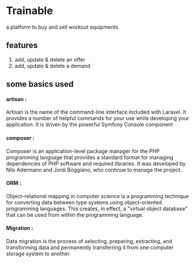 # Trainable
a platform to buy and sell workout equipments

## features
1. add, update & delete an offer
2. add, update & delete a demand

## some basics used
#### artisan :
Artisan is the name of the command-line interface included with Laravel. It provides a number of helpful commands for your use while developing your application. It is driven by the powerful Symfony Console component
#### composer :
Composer is an application-level package manager for the PHP programming language that provides a standard format for managing dependencies of PHP software and required libraries. It was developed by Nils Adermann and Jordi Boggiano, who continue to manage the project.
#### ORM :
Object–relational mapping in computer science is a programming technique for converting data between type systems using object-oriented programming languages. This creates, in effect, a "virtual object database" that can be used from within the programming language.
#### Migration :
Data migration is the process of selecting, preparing, extracting, and transforming data and permanently transferring it from one computer storage system to another.

